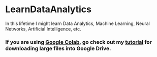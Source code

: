 # LearnDataAnalytics

In this lifetime I might learn Data Analytics, Machine Learning, Neural Networks, Artificial Intelligence, etc.

### If you are using [Google Colab](https://colab.research.google.com), go check out my [tutorial](https://github.com/Niweera/LearnDataAnalytics/blob/master/Download_Large_Files_To_Google_Drive.ipynb) for downloading large files into Google Drive.

